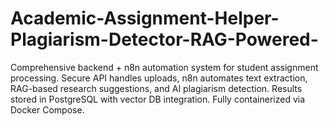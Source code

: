 # Academic-Assignment-Helper-Plagiarism-Detector-RAG-Powered-
Comprehensive backend + n8n automation system for student assignment processing. Secure API handles uploads, n8n automates text extraction, RAG-based research suggestions, and AI plagiarism detection. Results stored in PostgreSQL with vector DB integration. Fully containerized via Docker Compose.
